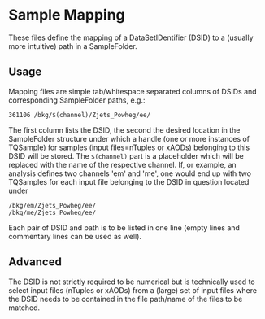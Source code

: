 Sample Mapping
==================

These files define the mapping of a DataSetIDentifier (DSID) to a (usually more
intuitive) path in a SampleFolder.

Usage
-----------------
Mapping files are simple tab/whitespace separated columns of DSIDs and 
corresponding SampleFolder paths, e.g.:
```
361106 /bkg/$(channel)/Zjets_Powheg/ee/
```

The first column lists the DSID, the second the desired location in the 
SampleFolder structure under which a handle (one or more instances of TQSample) 
for samples (input files=nTuples or xAODs) belonging to this DSID will be stored. 
The ```$(channel)``` part is a placeholder which will be replaced with the name 
of the respective channel. If, or example, an analysis defines two channels 'em'
and 'me', one would end up with two TQSamples for each input file belonging to
the DSID in question located under
```
/bkg/em/Zjets_Powheg/ee/
/bkg/me/Zjets_Powheg/ee/
```

Each pair of DSID and path is to be listed in one line (empty lines and 
commentary lines can be used as well).

Advanced
-----------------
The DSID is not strictly required to be numerical but is technically used to
select input files (nTuples or xAODs) from a (large) set of input files where
the DSID needs to be contained in the file path/name of the files to be matched.
